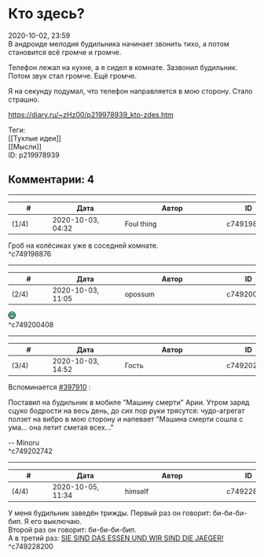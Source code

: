 Кто здесь?
==========

  
2020-10-02, 23:59  
 В андроиде мелодия будильника начинает звонить тихо, а потом становится всё громче и громче.   
   
 Телефон лежал на кухне, а я сидел в комнате. Зазвонил будильник. Потом звук стал громче. Ещё громче.   
   
 Я на секунду подумал, что телефон направляется в мою сторону. Стало страшно.   
  
<https://diary.ru/~zHz00/p219978939_kto-zdes.htm>  
  
Теги:  
[[Тухлые идеи]]  
[[Мысли]]  
ID: p219978939  


Комментарии: 4
--------------

  


---



|         #         |              Дата              |                     Автор                     |           ID           |
| --- | --- | --- | --- |
| (1/4) | 2020-10-03, 04:32 | Foul thing | c749198876 |

  
 Гроб на колёсиках уже в соседней комнате.   
 ^c749198876

---



|         #         |              Дата              |                     Автор                     |           ID           |
| --- | --- | --- | --- |
| (2/4) | 2020-10-03, 11:05 | opossum | c749200408 |

  
 ![:D](pics/1131.gif)   
 ^c749200408

---



|         #         |              Дата              |                     Автор                     |           ID           |
| --- | --- | --- | --- |
| (3/4) | 2020-10-03, 14:52 | Гость | c749202742 |

  
 Вспоминается  [#397910](https://bash.im/quote/397910)  :   
   
  Поставил на будильник в мобиле "Машину смерти" Арии. Утром заряд сцуко бодрости на весь день, до сих пор руки трясутся: чудо-агрегат ползет на вибро в мою сторону и напевает "Машина смерти сошла с ума... она летит сметая всех..."    
   
 -- Minoru   
 ^c749202742

---



|         #         |              Дата              |                     Автор                     |           ID           |
| --- | --- | --- | --- |
| (4/4) | 2020-10-05, 11:34 | himself | c749228200 |

  
 У меня будильник заведён трижды. Первый раз он говорит: би-би-би-бип. Я его выключаю.   
 Второй раз он говорит: би-би-би-бип.   
 А в третий раз:  [SIE SIND DAS ESSEN UND WIR SIND DIE JAEGER!](https://www.youtube.com/watch?v=z7OFS1tGWp0)    
 ^c749228200